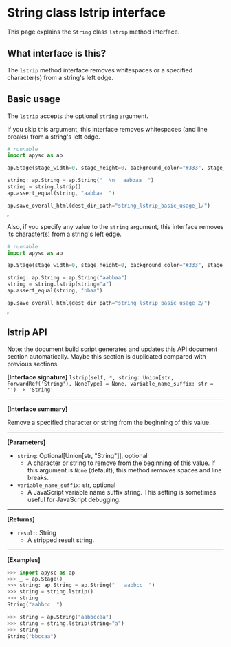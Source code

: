 # String class lstrip interface

This page explains the `String` class `lstrip` method interface.

## What interface is this?

The `lstrip` method interface removes whitespaces or a specified character(s) from a string's left edge.

## Basic usage

The `lstrip` accepts the optional `string` argument.

If you skip this argument, this interface removes whitespaces (and line breaks) from a string's left edge.

```py
# runnable
import apysc as ap

ap.Stage(stage_width=0, stage_height=0, background_color="#333", stage_elem_id="stage")

string: ap.String = ap.String("  \n　 aabbaa  ")
string = string.lstrip()
ap.assert_equal(string, "aabbaa  ")

ap.save_overall_html(dest_dir_path="string_lstrip_basic_usage_1/")
```

<iframe src="static/string_lstrip_basic_usage_1/index.html" width="0" height="0"></iframe>

Also, if you specify any value to the `string` argument, this interface removes its character(s) from a string's left edge.

```py
# runnable
import apysc as ap

ap.Stage(stage_width=0, stage_height=0, background_color="#333", stage_elem_id="stage")

string: ap.String = ap.String("aabbaa")
string = string.lstrip(string="a")
ap.assert_equal(string, "bbaa")

ap.save_overall_html(dest_dir_path="string_lstrip_basic_usage_2/")
```

<iframe src="static/string_lstrip_basic_usage_2/index.html" width="0" height="0"></iframe>

## lstrip API

<!-- Docstring: apysc._type.string_lstrip_mixin.StringLStripMixIn.lstrip -->

<span class="inconspicuous-txt">Note: the document build script generates and updates this API document section automatically. Maybe this section is duplicated compared with previous sections.</span>

**[Interface signature]** `lstrip(self, *, string: Union[str, ForwardRef('String'), NoneType] = None, variable_name_suffix: str = '') -> 'String'`<hr>

**[Interface summary]**

Remove a specified character or string from the beginning of this value.<hr>

**[Parameters]**

- `string`: Optional[Union[str, "String"]], optional
  - A character or string to remove from the beginning of this value. If this argument is `None` (default), this method removes spaces and line breaks.
- `variable_name_suffix`: str, optional
  - A JavaScript variable name suffix string. This setting is sometimes useful for JavaScript debugging.

<hr>

**[Returns]**

- `result`: String
  - A stripped result string.

<hr>

**[Examples]**

```py
>>> import apysc as ap
>>> _ = ap.Stage()
>>> string: ap.String = ap.String("   aabbcc  ")
>>> string = string.lstrip()
>>> string
String("aabbcc  ")

>>> string = ap.String("aabbccaa")
>>> string = string.lstrip(string="a")
>>> string
String("bbccaa")
```